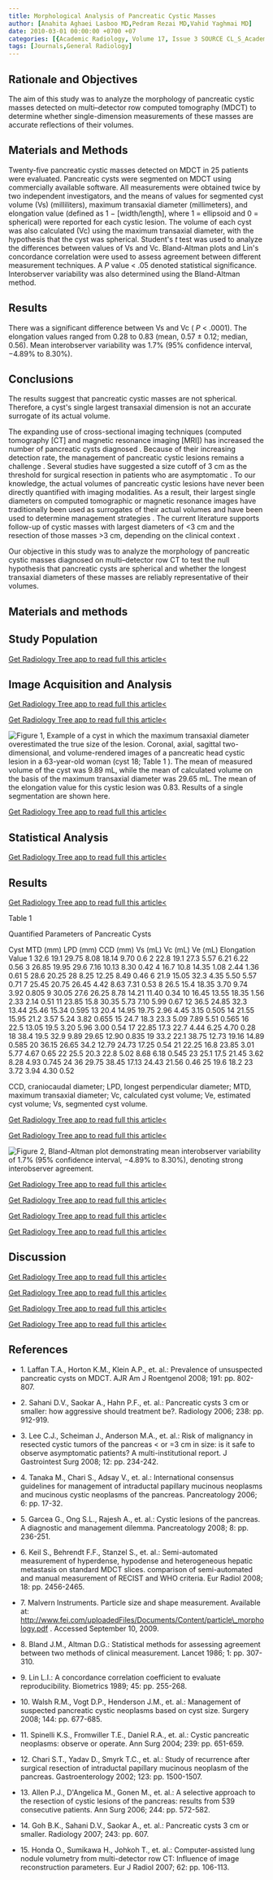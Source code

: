 ```yaml
---
title: Morphological Analysis of Pancreatic Cystic Masses
author: [Anahita Aghaei Lasboo MD,Pedram Rezai MD,Vahid Yaghmai MD]
date: 2010-03-01 00:00:00 +0700 +07
categories: [{Academic Radiology, Volume 17, Issue 3 SOURCE CL_S_AcademicRadiologyVolume17Issue3 1}]
tags: [Journals,General Radiology]
---
```

## Rationale and Objectives

The aim of this study was to analyze the morphology of pancreatic cystic masses detected on multi–detector row computed tomography (MDCT) to determine whether single-dimension measurements of these masses are accurate reflections of their volumes.

## Materials and Methods

Twenty-five pancreatic cystic masses detected on MDCT in 25 patients were evaluated. Pancreatic cysts were segmented on MDCT using commercially available software. All measurements were obtained twice by two independent investigators, and the means of values for segmented cyst volume (Vs) (milliliters), maximum transaxial diameter (millimeters), and elongation value (defined as 1 − \[width/length\], where 1 = ellipsoid and 0 = spherical) were reported for each cystic lesion. The volume of each cyst was also calculated (Vc) using the maximum transaxial diameter, with the hypothesis that the cyst was spherical. Student's _t_ test was used to analyze the differences between values of Vs and Vc. Bland-Altman plots and Lin's concordance correlation were used to assess agreement between different measurement techniques. A _P_ value < .05 denoted statistical significance. Interobserver variability was also determined using the Bland-Altman method.

## Results

There was a significant difference between Vs and Vc ( _P_ < .0001). The elongation values ranged from 0.28 to 0.83 (mean, 0.57 ± 0.12; median, 0.56). Mean interobserver variability was 1.7% (95% confidence interval, −4.89% to 8.30%).

## Conclusions

The results suggest that pancreatic cystic masses are not spherical. Therefore, a cyst's single largest transaxial dimension is not an accurate surrogate of its actual volume.

The expanding use of cross-sectional imaging techniques (computed tomography \[CT\] and magnetic resonance imaging \[MRI\]) has increased the number of pancreatic cysts diagnosed . Because of their increasing detection rate, the management of pancreatic cystic lesions remains a challenge . Several studies have suggested a size cutoff of 3 cm as the threshold for surgical resection in patients who are asymptomatic . To our knowledge, the actual volumes of pancreatic cystic lesions have never been directly quantified with imaging modalities. As a result, their largest single diameters on computed tomographic or magnetic resonance images have traditionally been used as surrogates of their actual volumes and have been used to determine management strategies . The current literature supports follow-up of cystic masses with largest diameters of <3 cm and the resection of those masses >3 cm, depending on the clinical context .

Our objective in this study was to analyze the morphology of pancreatic cystic masses diagnosed on multi–detector row CT to test the null hypothesis that pancreatic cysts are spherical and whether the longest transaxial diameters of these masses are reliably representative of their volumes.

## Materials and methods

## Study Population

[Get Radiology Tree app to read full this article<](https://clinicalpub.com/app)

## Image Acquisition and Analysis

[Get Radiology Tree app to read full this article<](https://clinicalpub.com/app)

[Get Radiology Tree app to read full this article<](https://clinicalpub.com/app)

![Figure 1, Example of a cyst in which the maximum transaxial diameter overestimated the true size of the lesion. Coronal, axial, sagittal two-dimensional, and volume-rendered images of a pancreatic head cystic lesion in a 63-year-old woman (cyst 18; Table 1 ). The mean of measured volume of the cyst was 9.89 mL, while the mean of calculated volume on the basis of the maximum transaxial diameter was 29.65 mL. The mean of the elongation value for this cystic lesion was 0.83. Results of a single segmentation are shown here.](https://storage.googleapis.com/dl.dentistrykey.com/clinical/MorphologicalAnalysisofPancreaticCysticMasses/0_1s20S1076633209005686.jpg)

[Get Radiology Tree app to read full this article<](https://clinicalpub.com/app)

## Statistical Analysis

[Get Radiology Tree app to read full this article<](https://clinicalpub.com/app)

## Results

[Get Radiology Tree app to read full this article<](https://clinicalpub.com/app)

Table 1


Quantified Parameters of Pancreatic Cysts


Cyst MTD (mm) LPD (mm) CCD (mm) Vs (mL) Vc (mL) Ve (mL) Elongation Value 1 32.6 19.1 29.75 8.08 18.14 9.70 0.6 2 22.8 19.1 27.3 5.57 6.21 6.22 0.56 3 26.85 19.95 29.6 7.16 10.13 8.30 0.42 4 16.7 10.8 14.35 1.08 2.44 1.36 0.61 5 28.6 20.25 28 8.25 12.25 8.49 0.46 6 21.9 15.05 32.3 4.35 5.50 5.57 0.71 7 25.45 20.75 26.45 4.42 8.63 7.31 0.53 8 26.5 15.4 18.35 3.70 9.74 3.92 0.805 9 30.05 27.6 26.25 8.78 14.21 11.40 0.34 10 16.45 13.55 18.35 1.56 2.33 2.14 0.51 11 23.85 15.8 30.35 5.73 7.10 5.99 0.67 12 36.5 24.85 32.3 13.44 25.46 15.34 0.595 13 20.4 14.95 19.75 2.96 4.45 3.15 0.505 14 21.55 15.95 21.2 3.57 5.24 3.82 0.655 15 24.7 18.3 23.3 5.09 7.89 5.51 0.565 16 22.5 13.05 19.5 3.20 5.96 3.00 0.54 17 22.85 17.3 22.7 4.44 6.25 4.70 0.28 18 38.4 19.5 32.9 9.89 29.65 12.90 0.835 19 33.2 22.1 38.75 12.73 19.16 14.89 0.585 20 36.15 26.65 34.2 12.79 24.73 17.25 0.54 21 22.25 16.8 23.85 3.01 5.77 4.67 0.65 22 25.5 20.3 22.8 5.02 8.68 6.18 0.545 23 25.1 17.5 21.45 3.62 8.28 4.93 0.745 24 36 29.75 38.45 17.13 24.43 21.56 0.46 25 19.6 18.2 23 3.72 3.94 4.30 0.52

CCD, craniocaudal diameter; LPD, longest perpendicular diameter; MTD, maximum transaxial diameter; Vc, calculated cyst volume; Ve, estimated cyst volume; Vs, segmented cyst volume.


[Get Radiology Tree app to read full this article<](https://clinicalpub.com/app)

[Get Radiology Tree app to read full this article<](https://clinicalpub.com/app)

![Figure 2, Bland-Altman plot demonstrating mean interobserver variability of 1.7% (95% confidence interval, −4.89% to 8.30%), denoting strong interobserver agreement.](https://storage.googleapis.com/dl.dentistrykey.com/clinical/MorphologicalAnalysisofPancreaticCysticMasses/1_1s20S1076633209005686.jpg)

[Get Radiology Tree app to read full this article<](https://clinicalpub.com/app)

[Get Radiology Tree app to read full this article<](https://clinicalpub.com/app)

[Get Radiology Tree app to read full this article<](https://clinicalpub.com/app)

[Get Radiology Tree app to read full this article<](https://clinicalpub.com/app)

## Discussion

[Get Radiology Tree app to read full this article<](https://clinicalpub.com/app)

[Get Radiology Tree app to read full this article<](https://clinicalpub.com/app)

[Get Radiology Tree app to read full this article<](https://clinicalpub.com/app)

[Get Radiology Tree app to read full this article<](https://clinicalpub.com/app)

## References

- 1\. Laffan T.A., Horton K.M., Klein A.P., et. al.: Prevalence of unsuspected pancreatic cysts on MDCT. AJR Am J Roentgenol 2008; 191: pp. 802-807.


- 2\. Sahani D.V., Saokar A., Hahn P.F., et. al.: Pancreatic cysts 3 cm or smaller: how aggressive should treatment be?. Radiology 2006; 238: pp. 912-919.


- 3\. Lee C.J., Scheiman J., Anderson M.A., et. al.: Risk of malignancy in resected cystic tumors of the pancreas < or =3 cm in size: is it safe to observe asymptomatic patients? A multi-institutional report. J Gastrointest Surg 2008; 12: pp. 234-242.


- 4\. Tanaka M., Chari S., Adsay V., et. al.: International consensus guidelines for management of intraductal papillary mucinous neoplasms and mucinous cystic neoplasms of the pancreas. Pancreatology 2006; 6: pp. 17-32.


- 5\. Garcea G., Ong S.L., Rajesh A., et. al.: Cystic lesions of the pancreas. A diagnostic and management dilemma. Pancreatology 2008; 8: pp. 236-251.


- 6\. Keil S., Behrendt F.F., Stanzel S., et. al.: Semi-automated measurement of hyperdense, hypodense and heterogeneous hepatic metastasis on standard MDCT slices. comparison of semi-automated and manual measurement of RECIST and WHO criteria. Eur Radiol 2008; 18: pp. 2456-2465.


- 7\.  Malvern Instruments. Particle size and shape measurement. Available at:  http://www.fei.com/uploadedFiles/Documents/Content/particle\_morphology.pdf  . Accessed September 10, 2009.


- 8\. Bland J.M., Altman D.G.: Statistical methods for assessing agreement between two methods of clinical measurement. Lancet 1986; 1: pp. 307-310.


- 9\. Lin L.I.: A concordance correlation coefficient to evaluate reproducibility. Biometrics 1989; 45: pp. 255-268.


- 10\. Walsh R.M., Vogt D.P., Henderson J.M., et. al.: Management of suspected pancreatic cystic neoplasms based on cyst size. Surgery 2008; 144: pp. 677-685.


- 11\. Spinelli K.S., Fromwiller T.E., Daniel R.A., et. al.: Cystic pancreatic neoplasms: observe or operate. Ann Surg 2004; 239: pp. 651-659.


- 12\. Chari S.T., Yadav D., Smyrk T.C., et. al.: Study of recurrence after surgical resection of intraductal papillary mucinous neoplasm of the pancreas. Gastroenterology 2002; 123: pp. 1500-1507.


- 13\. Allen P.J., D'Angelica M., Gonen M., et. al.: A selective approach to the resection of cystic lesions of the pancreas: results from 539 consecutive patients. Ann Surg 2006; 244: pp. 572-582.


- 14\. Goh B.K., Sahani D.V., Saokar A., et. al.: Pancreatic cysts 3 cm or smaller. Radiology 2007; 243: pp. 607.


- 15\. Honda O., Sumikawa H., Johkoh T., et. al.: Computer-assisted lung nodule volumetry from multi-detector row CT: Influence of image reconstruction parameters. Eur J Radiol 2007; 62: pp. 106-113.